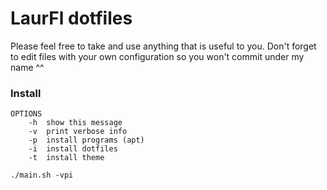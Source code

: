 # LaurFl dotfiles

Please feel free to take and use anything that is useful to you.
Don't forget to edit files with your own configuration so you won't commit under my name ^^
### Install
```
OPTIONS
    -h  show this message
    -v  print verbose info
    -p  install programs (apt)
    -i  install dotfiles
    -t  install theme
```
```shell script
./main.sh -vpi
```

